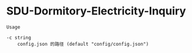 # SDU-Dormitory-Electricity-Inquiry


```
Usage

-c string
    config.json 的路径 (default "config/config.json")
```